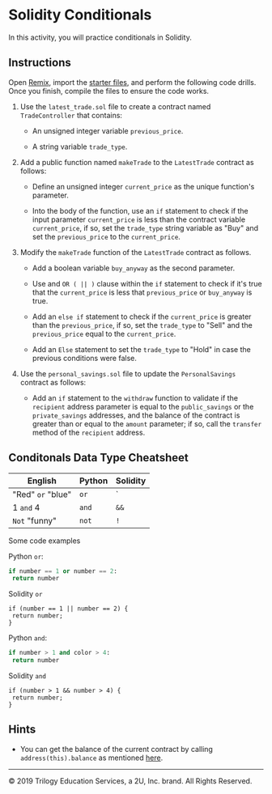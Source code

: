 # Solidity Conditionals

In this activity, you will practice conditionals in Solidity.

## Instructions

Open [Remix](http://remix.ethereum.org/), import the [starter files](Unsolved/), and perform the following code drills. Once you finish, compile the files to ensure the code works.

1. Use the `latest_trade.sol` file to create a contract named `TradeController` that contains:

    * An unsigned integer variable `previous_price`.

    * A string variable `trade_type`.

2. Add a public function named `makeTrade` to the `LatestTrade` contract as follows:

    * Define an unsigned integer `current_price` as the unique function's parameter.

    * Into the body of the function, use an `if` statement to check if the input parameter `current_price` is less than the contract variable `current_price`, if so, set the `trade_type` string variable as "Buy" and set the `previous_price` to the `current_price`.

3. Modify the `makeTrade` function of the `LatestTrade` contract as follows.

    * Add a boolean variable `buy_anyway` as the second parameter.

    * Use and `OR ( || )` clause within the `if` statement to check if it's true that the `current_price` is less that `previous_price` or `buy_anyway` is true.

    * Add an `else if` statement to check if the `current_price` is greater than the `previous_price`, if so, set the `trade_type` to "Sell" and the `previous_price` equal to the `current_price`.

    * Add an `Else` statement to set the `trade_type` to "Hold" in case the previous conditions were false.

4. Use the `personal_savings.sol` file to update the `PersonalSavings` contract as follows:

    * Add an `if` statement to the `withdraw` function to validate if the `recipient` address parameter is equal to the `public_savings` or the `private_savings` addresses, and the balance of the contract is greater than or equal to the `amount` parameter; if so, call the `transfer` method of the `recipient` address.

## Conditonals Data Type Cheatsheet

English             | Python   | Solidity
--------------------|----------|---------
 "Red" `or` "blue"  | `or`     | `||`
   1 `and` 4        | `and`    |  `&&`
 `Not` "funny"      | `not`    | `!`

Some code examples

Python `or`:

 ```python
if number == 1 or number == 2:
  return number
 ```

Solidity `or`

 ```solidity
if (number == 1 || number == 2) {
  return number;
}
 ```

 Python `and`:

 ```python
if number > 1 and color > 4:
  return number
 ```

Solidity `and`

 ```solidity
if (number > 1 && number > 4) {
  return number;
}
 ```

## Hints

* You can get the balance of the current contract by calling `address(this).balance` as mentioned [here](https://ethereum.stackexchange.com/a/21449).

---
© 2019 Trilogy Education Services, a 2U, Inc. brand. All Rights Reserved.

